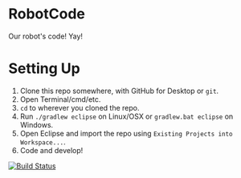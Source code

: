 # RobotCode
Our robot's code! Yay!

Setting Up
====
1. Clone this repo somewhere, with GitHub for Desktop or `git`.
2. Open Terminal/cmd/etc.
3. `cd` to wherever you cloned the repo.
4. Run `./gradlew eclipse` on Linux/OSX or `gradlew.bat eclipse` on Windows.
5. Open Eclipse and import the repo using `Existing Projects into Workspace...`.
6. Code and develop!

[![Build Status](https://travis-ci.org/Team5818/RobotCode.svg?branch=master)](https://travis-ci.org/Team5818/RobotCode)
